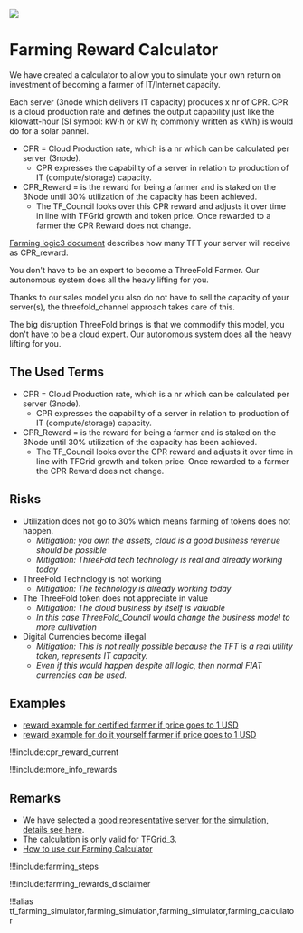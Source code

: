 ![](img/becomefarmer.png)

# Farming Reward Calculator

We have created a calculator to allow you to simulate your own return on investment of becoming a farmer of IT/Internet capacity.

Each server (3node which delivers IT capacity) produces x nr of CPR. CPR is a cloud production rate and defines the output capability just like the kilowatt-hour (SI symbol: kW⋅h or kW h; commonly written as kWh) is would do for a solar pannel.


- CPR = Cloud Production rate, which is a nr which can be calculated per server (3node). 
  - CPR expresses the capability of a server in relation to production of IT (compute/storage) capacity.
- CPR_Reward = is the reward for being a farmer and is staked on the 3Node until 30% utilization of the capacity has been achieved. 
  - The TF_Council looks over this CPR reward and adjusts it over time in line with TFGrid growth and token price. Once rewarded to a farmer the CPR Reward does not change.

[Farming logic3 document](farming_logic3) describes how many TFT your server will receive as CPR_reward.

You don't have to be an expert to become a ThreeFold Farmer. Our autonomous system does all the heavy lifting for you.

Thanks to our sales model you also do not have to sell the capacity of your server(s), the threefold_channel approach takes care of this.

The big disruption ThreeFold brings is that we commodify this model, you don't have to be a cloud expert. Our autonomous system does all the heavy lifting for you. 


## The Used Terms

- CPR = Cloud Production rate, which is a nr which can be calculated per server (3node).
  - CPR expresses the capability of a server in relation to production of IT (compute/storage) capacity.
- CPR_Reward = is the reward for being a farmer and is staked on the 3Node until 30% utilization of the capacity has been achieved.
  - The TF_Council looks over the CPR reward and adjusts it over time in line with TFGrid growth and token price. Once rewarded to a farmer the CPR Reward does not change.

## Risks

- Utilization does not go to 30% which means farming of tokens does not happen.
  - _Mitigation: you own the assets, cloud is a good business revenue should be possible_
  - _Mitigation: ThreeFold tech technology is real and already working today_
- ThreeFold Technology is not working
  - _Mitigation: The technology is already working today_
- The ThreeFold token does not appreciate in value
  - _Mitigation: The cloud business by itself is valuable_
  - _In this case ThreeFold_Council would change the business model to more cultivation_
- Digital Currencies become illegal
  - _Mitigation: This is not really possible because the TFT is a real utility token, represents IT capacity._
  - _Even if this would happen despite all logic, then normal FIAT currencies can be used._

## Examples

- [reward example for certified farmer if price goes to 1 USD](farming_calculator_certified)
- [reward example for do it yourself farmer if price goes to 1 USD](farming_calculator_diy)

!!!include:cpr_reward_current

!!!include:more_info_rewards

## Remarks

- We have selected a [good representative server for the simulation, details see here](farming_hardware_remarks).
- The calculation is only valid for TFGrid_3.
- [How to use our Farming Calculator](farming_rewards_howto)

!!!include:farming_steps

!!!include:farming_rewards_disclaimer

!!!alias tf_farming_simulator,farming_simulation,farming_simulator,farming_calculator

